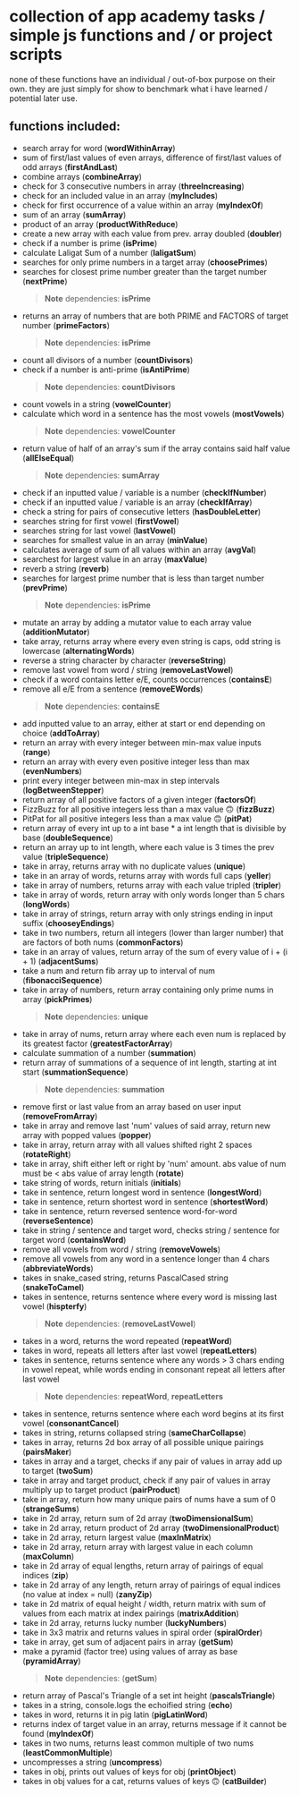 # collection of app academy tasks / simple js functions and / or project scripts

none of these functions have an individual / out-of-box purpose on their own. they are just simply for show to benchmark what i have learned / potential later use.

## functions included:

+ search array for word (**wordWithinArray**)
+ sum of first/last values of even arrays, difference of first/last values of odd arrays (**firstAndLast**)
+ combine arrays (**combineArray**)
+ check for 3 consecutive numbers in array (**threeIncreasing**)
+ check for an included value in an array (**myIncludes**)
+ check for first occurrence of a value within an array (**myIndexOf**)
+ sum of an array (**sumArray**)
+ product of an array (**productWithReduce**)
+ create a new array with each value from prev. array doubled (**doubler**)
+ check if a number is prime (**isPrime**)
+ calculate Laligat Sum of a number (**laligatSum**)
+ searches for only prime numbers in a target array (**choosePrimes**)
+ searches for closest prime number greater than the target number (**nextPrime**)
    > __Note__ dependencies: **isPrime**
+ returns an array of numbers that are both PRIME and FACTORS of target number (**primeFactors**)
    > __Note__ dependencies: **isPrime**
+ count all divisors of a number (**countDivisors**)
+ check if a number is anti-prime (**isAntiPrime**)
    > __Note__ dependencies: **countDivisors**
+ count vowels in a string (**vowelCounter**)
+ calculate which word in a sentence has the most vowels (**mostVowels**)
    > __Note__ dependencies: **vowelCounter**
+ return value of half of an array's sum if the array contains said half value (**allElseEqual**)
    > __Note__ dependencies: **sumArray**
+ check if an inputted value / variable is a number (**checkIfNumber**)
+ check if an inputted value / variable is an array (**checkIfArray**)
+ check a string for pairs of consecutive letters (**hasDoubleLetter**)
+ searches string for first vowel (**firstVowel**)
+ searches string for last vowel (**lastVowel**)
+ searches for smallest value in an array (**minValue**)
+ calculates average of sum of all values within an array (**avgVal**)
+ searchest for largest value in an array (**maxValue**)
+ reverb a string (**reverb**)
+ searches for largest prime number that is less than target number (**prevPrime**)
    > __Note__ dependencies: **isPrime**
+ mutate an array by adding a mutator value to each array value (**additionMutator**)
+ take array, returns array where every even string is caps, odd string is lowercase (**alternatingWords**)
+ reverse a string character by character (**reverseString**)
+ remove last vowel from word / string (**removeLastVowel**)
+ check if a word contains letter e/E, counts occurrences (**containsE**)
+ remove all e/E from a sentence (**removeEWords**)
    > __Note__ dependencies: **containsE**
+ add inputted value to an array, either at start or end depending on choice (**addToArray**)
+ return an array with every integer between min-max value inputs (**range**)
+ return an array with every even positive integer less than max (**evenNumbers**)
+ print every integer between min-max in step intervals (**logBetweenStepper**)
+ return array of all positive factors of a given integer (**factorsOf**)
+ FizzBuzz for all positive integers less than a max value 🙃 (**fizzBuzz**)
+ PitPat for all positive integers less than a max value 🙃 (**pitPat**)
+ return array of every int up to a int base * a int length that is divisible by base (**doubleSequence**)
+ return an array up to int length, where each value is 3 times the prev value (**tripleSequence**)
+ take in array, returns array with no duplicate values (**unique**)
+ take in an array of words, returns array with words full caps (**yeller**)
+ take in array of numbers, returns array with each value tripled (**tripler**)
+ take in array of words, return array with only words longer than 5 chars (**longWords**)
+ take in array of strings, return array with only strings ending in input suffix (**chooseyEndings**)
+ take in two numbers, return all integers (lower than larger number) that are factors of both nums (**commonFactors**)
+ take in an array of values, return array of the sum of every value of i + (i + 1) (**adjacentSums**)
+ take a num and return fib array up to interval of num (**fibonacciSequence**)
+ take in array of numbers, return array containing only prime nums in array (**pickPrimes**)
    > __Note__ dependencies: **unique**
+ take in array of nums, return array where each even num is replaced by its greatest factor (**greatestFactorArray**)
+ calculate summation of a number (**summation**)
+ return array of summations of a sequence of int length, starting at int start (**summationSequence**)
    > __Note__ dependencies: **summation**
+ remove first or last value from an array based on user input (**removeFromArray**)
+ take in array and remove last 'num' values of said array, return new array with popped values (**popper**)
+ take in array, return array with all values shifted right 2 spaces (**rotateRight**)
+ take in array, shift either left or right by 'num' amount. abs value of num must be < abs value of array length (**rotate**)
+ take string of words, return initials (**initials**)
+ take in sentence, return longest word in sentence (**longestWord**)
+ take in sentence, return shortest word in sentence (**shortestWord**)
+ take in sentence, return reversed sentence word-for-word (**reverseSentence**)
+ take in string / sentence and target word, checks string / sentence for target word (**containsWord**)
+ remove all vowels from word / string (**removeVowels**)
+ remove all vowels from any word in a sentence longer than 4 chars (**abbreviateWords**)
+ takes in snake_cased string, returns PascalCased string (**snakeToCamel**)
+ takes in sentence, returns sentence where every word is missing last vowel (**hispterfy**)
    > __Note__ dependencies: (**removeLastVowel**)
+ takes in a word, returns the word repeated (**repeatWord**)
+ takes in word, repeats all letters after last vowel (**repeatLetters**)
+ takes in sentence, returns sentence where any words > 3 chars ending in vowel repeat, while words ending in consonant repeat all letters after last vowel
    > __Note__ dependencies: **repeatWord**, **repeatLetters**
+ takes in sentence, returns sentence where each word begins at its first vowel (**consonantCancel**)
+ takes in string, returns collapsed string (**sameCharCollapse**)
+ takes in array, returns 2d box array of all possible unique pairings (**pairsMaker**)
+ takes in array and a target, checks if any pair of values in array add up to target (**twoSum**)
+ take in array and target product, check if any pair of values in array multiply up to target product (**pairProduct**)
+ take in array, return how many unique pairs of nums have a sum of 0 (**strangeSums**)
+ take in 2d array, return sum of 2d array (**twoDimensionalSum**)
+ take in 2d array, return product of 2d array (**twoDimensionalProduct**)
+ take in 2d array, return largest value (**maxInMatrix**)
+ take in 2d array, return array with largest value in each column (**maxColumn**)
+ take in 2d array of equal lengths, return array of pairings of equal indices (**zip**)
+ take in 2d array of any length, return array of pairings of equal indices (no value at index = null) (**zanyZip**)
+ take in 2d matrix of equal height / width, return matrix with sum of values from each matrix at index pairings (**matrixAddition**)
+ take in 2d array, returns lucky number (**luckyNumbers**)
+ take in 3x3 matrix and returns values in spiral order (**spiralOrder**)
+ take in array, get sum of adjacent pairs in array (**getSum**)
+ make a pyramid (factor tree) using values of array as base (**pyramidArray**)
    > __Note__ dependencies: (**getSum**)
+ return array of Pascal's Triangle of a set int height (**pascalsTriangle**)
+ takes in a string, console.logs the echoified string (**echo**)
+ takes in word, returns it in pig latin (**pigLatinWord**)
+ returns index of target value in an array, returns message if it cannot be found (**myIndexOf**)
+ takes in two nums, returns least common multiple of two nums (**leastCommonMultiple**)
+ uncompresses a string (**uncompress**)
+ takes in obj, prints out values of keys for obj (**printObject**)
+ takes in obj values for a cat, returns values of keys 🙃 (**catBuilder**)
